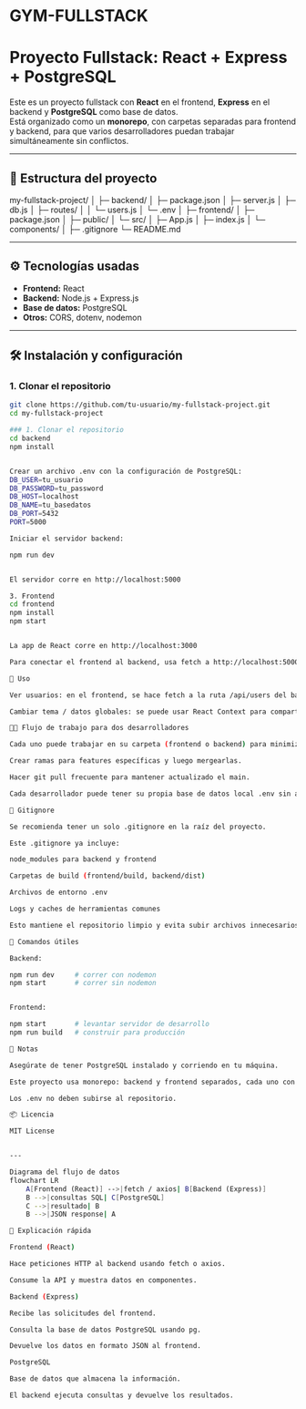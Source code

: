 # GYM-FULLSTACK
# Proyecto Fullstack: React + Express + PostgreSQL

Este es un proyecto fullstack con **React** en el frontend, **Express** en el backend y **PostgreSQL** como base de datos.  
Está organizado como un **monorepo**, con carpetas separadas para frontend y backend, para que varios desarrolladores puedan trabajar simultáneamente sin conflictos.

---

## 📂 Estructura del proyecto
my-fullstack-project/
│
├─ backend/
│ ├─ package.json
│ ├─ server.js
│ ├─ db.js
│ ├─ routes/
│ │ └─ users.js
│ └─ .env
│
├─ frontend/
│ ├─ package.json
│ ├─ public/
│ └─ src/
│ ├─ App.js
│ ├─ index.js
│ └─ components/
│
├─ .gitignore
└─ README.md

---

## ⚙️ Tecnologías usadas

- **Frontend:** React  
- **Backend:** Node.js + Express.js  
- **Base de datos:** PostgreSQL  
- **Otros:** CORS, dotenv, nodemon  

---

## 🛠️ Instalación y configuración

### 1. Clonar el repositorio
```bash
git clone https://github.com/tu-usuario/my-fullstack-project.git
cd my-fullstack-project

### 1. Clonar el repositorio
cd backend
npm install


Crear un archivo .env con la configuración de PostgreSQL:
DB_USER=tu_usuario
DB_PASSWORD=tu_password
DB_HOST=localhost
DB_NAME=tu_basedatos
DB_PORT=5432
PORT=5000

Iniciar el servidor backend:

npm run dev


El servidor corre en http://localhost:5000

3. Frontend
cd frontend
npm install
npm start


La app de React corre en http://localhost:3000

Para conectar el frontend al backend, usa fetch a http://localhost:5000/api/users o configura un proxy en frontend/package.json.

🔹 Uso

Ver usuarios: en el frontend, se hace fetch a la ruta /api/users del backend.

Cambiar tema / datos globales: se puede usar React Context para compartir datos entre componentes del frontend.

🧑‍💻 Flujo de trabajo para dos desarrolladores

Cada uno puede trabajar en su carpeta (frontend o backend) para minimizar conflictos.

Crear ramas para features específicas y luego mergearlas.

Hacer git pull frecuente para mantener actualizado el main.

Cada desarrollador puede tener su propia base de datos local .env sin afectar al otro.

🔹 Gitignore

Se recomienda tener un solo .gitignore en la raíz del proyecto.

Este .gitignore ya incluye:

node_modules para backend y frontend

Carpetas de build (frontend/build, backend/dist)

Archivos de entorno .env

Logs y caches de herramientas comunes

Esto mantiene el repositorio limpio y evita subir archivos innecesarios o confidenciales.

🔹 Comandos útiles

Backend:

npm run dev     # correr con nodemon
npm start       # correr sin nodemon


Frontend:

npm start       # levantar servidor de desarrollo
npm run build   # construir para producción

📌 Notas

Asegúrate de tener PostgreSQL instalado y corriendo en tu máquina.

Este proyecto usa monorepo: backend y frontend separados, cada uno con sus propias dependencias.

Los .env no deben subirse al repositorio.

📦 Licencia

MIT License


---

Diagrama del flujo de datos
flowchart LR
    A[Frontend (React)] -->|fetch / axios| B[Backend (Express)]
    B -->|consultas SQL| C[PostgreSQL]
    C -->|resultado| B
    B -->|JSON response| A

🔹 Explicación rápida

Frontend (React)

Hace peticiones HTTP al backend usando fetch o axios.

Consume la API y muestra datos en componentes.

Backend (Express)

Recibe las solicitudes del frontend.

Consulta la base de datos PostgreSQL usando pg.

Devuelve los datos en formato JSON al frontend.

PostgreSQL

Base de datos que almacena la información.

El backend ejecuta consultas y devuelve los resultados.

